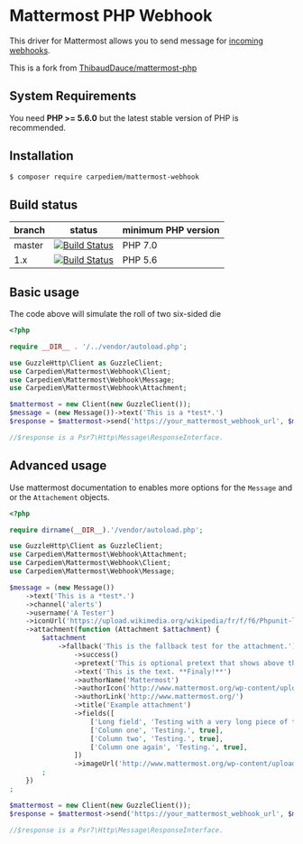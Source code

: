 # Mattermost PHP Webhook

This driver for Mattermost allows you to send message for [incoming webhooks](https://docs.mattermost.com/developer/webhooks-incoming.html).

This is a fork from [ThibaudDauce/mattermost-php
](https://github.com/ThibaudDauce/mattermost-php)

## System Requirements

You need **PHP >= 5.6.0** but the latest stable version of PHP is recommended.

## Installation

```bash
$ composer require carpediem/mattermost-webhook
```


## Build status


| branch       | status | minimum PHP version |
| ------------ | ------ | ------------------- |
| master       | [![Build Status](https://travis-ci.org/carpediem/mattermost-webhook.svg?branch=master)](https://travis-ci.org/sabre-io/uri) | PHP 7.0 |
| 1.x          | [![Build Status](https://travis-ci.org/carpediem/mattermost-webhook.svg?branch=1.x)](https://travis-ci.org/sabre-io/uri) | PHP 5.6 |



## Basic usage

The code above will simulate the roll of two six-sided die

```php
<?php

require __DIR__ . '/../vendor/autoload.php';

use GuzzleHttp\Client as GuzzleClient;
use Carpediem\Mattermost\Webhook\Client;
use Carpediem\Mattermost\Webhook\Message;
use Carpediem\Mattermost\Webhook\Attachment;

$mattermost = new Client(new GuzzleClient());
$message = (new Message())->text('This is a *test*.')
$response = $mattermost->send('https://your_mattermost_webhook_url', $message, ['http_errors' => false]);

//$response is a Psr7\Http\Message\ResponseInterface.
```

## Advanced usage

Use mattermost documentation to enables more options for the `Message` and or the `Attachement` objects.

```php
<?php

require dirname(__DIR__).'/vendor/autoload.php';

use GuzzleHttp\Client as GuzzleClient;
use Carpediem\Mattermost\Webhook\Attachment;
use Carpediem\Mattermost\Webhook\Client;
use Carpediem\Mattermost\Webhook\Message;

$message = (new Message())
    ->text('This is a *test*.')
    ->channel('alerts')
    ->username('A Tester')
    ->iconUrl('https://upload.wikimedia.org/wikipedia/fr/f/f6/Phpunit-logo.gif')
    ->attachment(function (Attachment $attachment) {
        $attachment
            ->fallback('This is the fallback test for the attachment.')
                ->success()
                ->pretext('This is optional pretext that shows above the attachment.')
                ->text('This is the text. **Finaly!**')
                ->authorName('Mattermost')
                ->authorIcon('http://www.mattermost.org/wp-content/uploads/2016/04/icon_WS.png')
                ->authorLink('http://www.mattermost.org/')
                ->title('Example attachment')
                ->fields([
                    ['Long field', 'Testing with a very long piece of text that will take up the whole width of the table. And then some more text to make it extra long.', false],
                    ['Column one', 'Testing.', true],
                    ['Column two', 'Testing.', true],
                    ['Column one again', 'Testing.', true],
                ])
                ->imageUrl('http://www.mattermost.org/wp-content/uploads/2016/03/logoHorizontal_WS.png')
        ;
    })
;

$mattermost = new Client(new GuzzleClient());
$response = $mattermost->send('https://your_mattermost_webhook_url', $message, ['http_errors' => false]);

//$response is a Psr7\Http\Message\ResponseInterface.
```